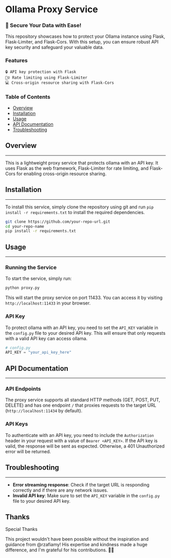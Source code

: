 # Ollama Proxy Service


### 🚨 Secure Your Data with Ease!

This repository showcases how to protect your Ollama instance using Flask, Flask-Limiter, and Flask-Cors. With this setup, you can ensure robust API key security and safeguard your valuable data.

### Features

    🔒 API key protection with Flask
    🕵️‍♀️ Rate limiting using Flask-Limiter
    💻 Cross-origin resource sharing with Flask-Cors


### Table of Contents

*   [Overview](#overview)
*   [Installation](#installation)
*   [Usage](#usage)
*   [API Documentation](#api-documentation)
*   [Troubleshooting](#troubleshooting)

## Overview
--------

This is a lightweight proxy service that protects ollama with an API key. It uses Flask as the web framework, Flask-Limiter for rate limiting, and Flask-Cors for enabling cross-origin resource sharing.

## Installation
------------

To install this service, simply clone the repository using git and run `pip install -r requirements.txt` to install the required dependencies.

```bash
git clone https://github.com/your-repo-url.git
cd your-repo-name
pip install -r requirements.txt
```

## Usage
-----

### Running the Service

To start the service, simply run:

```bash
python proxy.py
```

This will start the proxy service on port 11433. You can access it by visiting `http://localhost:11433` in your browser.

### API Key

To protect ollama with an API key, you need to set the `API_KEY` variable in the `config.py` file to your desired API key. This will ensure that only requests with a valid API key can access ollama.

```python
# config.py
API_KEY = "your_api_key_here"
```

## API Documentation
-------------------

### API Endpoints

The proxy service supports all standard HTTP methods (GET, POST, PUT, DELETE) and has one endpoint `/` that proxies requests to the target URL (`http://localhost:11434` by default).

### API Keys

To authenticate with an API key, you need to include the `Authorization` header in your request with a value of `Bearer <API_KEY>`. If the API key is valid, the response will be sent as expected. Otherwise, a 401 Unauthorized error will be returned.

## Troubleshooting
--------------

*   **Error streaming response**: Check if the target URL is responding correctly and if there are any network issues.
*   **Invalid API key**: Make sure to set the `API_KEY` variable in the `config.py` file to your desired API key.


## Thanks

Special Thanks

This project wouldn't have been possible without the inspiration and guidance from @rzafiamy! His expertise and kindness made a huge difference, and I'm grateful for his contributions. 🙏💖